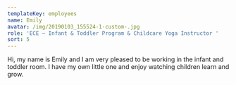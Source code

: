 ```yaml
---
templateKey: employees
name: Emily
avatar: /img/20190103_155524-1-custom-.jpg
role: 'ECE – Infant & Toddler Program & Childcare Yoga Instructor '
sort: 5
---
```

Hi, my name is Emily and I am very pleased to be working in the infant and toddler room. I have my own little one and enjoy watching children learn and grow.
